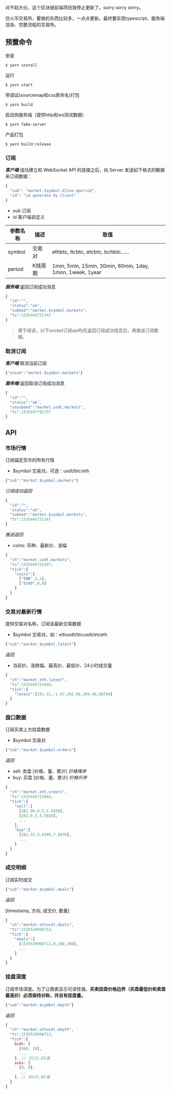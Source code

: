 对不起大伙，这个区块链前端项目我停止更新了。sorry sorry sorry。

仿火币交易所，要做的东西比较多，一点点更新。最终要实现typescript、服务端渲染、完整流程的交易所。

## 预置命令

安装
```shell
$ yarn install
```

运行
```shell
$ yarn start
```

带调试(sourcemap和css原命名)打包
```shell
$ yarn build
```

启动伪服务端（提供http和ws测试数据）
```shell
$ yarn fake-server
```

产品打包
```shell
$ yarn build:release
```

### 订阅

***客户端***
成功建立和 WebSocket API 的连接之后，向 Server 发送如下格式的数据来订阅数据：
```js
{
  "sub": "market.$symbol.kline.$period",
  "id": "id generate by client"
}
```

- sub 订阅
- id 客户端自定义

参数名称 | 描述 | 取值
---|---|---
symbol | 交易对 | ethbtc, ltcbtc, etcbtc, bchbtc......
period | K线周期 | 1min, 5min, 15min, 30min, 60min, 1day, 1mon, 1week, 1year

***服务端***
返回订阅成功消息
```js
{
  "id":"",
  "status":"ok",
  "subbed":"market.$symbol.markets",
  "ts":1535445731347
}
```

> 便于阅读，以下socket订阅api均先返回订阅成功信息后，再推送订阅数据。

### 取消订阅

***客户端***
取消当前订阅
```js
{"unsub":"market.$symbol.markets"}
```

***服务端***
返回取消订阅成功消息

```js
{
  "id":"",
  "status":"ok",
  "unsubbed":"market.usdt.markets",
  "ts":1535447792757
}
```
## API

### 市场行情

订阅锚定货币的所有行情
 
- $symbol 交易对。可选：usdt/btc/eth

```js
{"sub":"market.$symbol.markets"}
```

*订阅成功返回*

```js
{
  "id":"",
  "status":"ok",
  "subbed":"market.$symbol.markets",
  "ts":1535445731347
}
```

*推送返回*
- coins: 币种、最新价、涨幅

```js
{
  "ch":"market.usdt.markets",
  "ts":1535445731347,
  "tick":{
    "coins":[
      ["ENB",1,1],
      ["ECHO",0,0]
    ]
  }
}
```

### 交易对最新行情

提供交易对名称，订阅该最新交易数据

- $symbol 交易对。如：ethusdt/btcusdt/etceth

```js
{"sub":"market.$symbol.latest"}
```

*返回*

- 当前价、涨跌幅、最高价、最低价、24小时成交量

```js
{
  "ch":"market.eth.latest",
  "ts":1535445731844,
  "tick":{
    "latest":[281.51,-1.67,292.08,269.48,98794]
  }
}
```

### 盘口数据

订阅买卖上方挂盘数据

- $symbol 交易对

```js
{"sub":"market.$symbol.orders"}
```

*返回*
- sell: 卖盘 [价格、量、累计] *价格降序*
- buy: 买盘 [价格、量、累计] *价格升序*

```js
{
  "ch":"market.eth.orders",
  "ts":1535445731844,
  "tick":{
    "sell":[
      [281.96,0.5,5.5038],
      [282,0.5,5.5038],
      ...
    ],
    "buy":[
      [282.37,3.0309,7.8876],
      ...
    ]
  }
}
```

### 成交明细

订阅实时成交

```js
{"sub":"market.$symbol.deals"}
```

*返回*

[timestamp, 方向, 成交价, 数量]

```js
{
  "ch":"market.ethusdt.deals",
  "ts":1535529998712,
  "tick":{
    "deals":[
      [1535529998712,0,100,200],
      ...
    ]
  }
}
```

### 挂盘深度

订阅市场深度。为了让图表显示可读性强，**买卖挂盘价格边界（买盘最低价和卖盘最高价）必须保持对称，并且有挂盘量。**

```js
{"sub":"market.$symbol.depth"}
```

*返回*

```js
{
  "ch":"market.ethusdt.depth",
  "ts":1535529998712,
  "tick":{
    bids: [
      [999, 20],
      ...
    ], // 买1价,买1量
    asks: [
      [0, 0],
      ...
    ], // 卖1价,卖1量
  }
}
```
